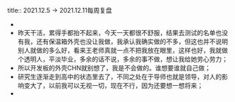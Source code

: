 title:: 2021.12.5 -> 2021.12.11每周复盘

-
- 昨天干活，累得手都抬不起来，今天一天都很不舒服，结果去测试的名单也没有我，还有保温箱外壳也没让我做，我承认我确实做的不多，但这也并不说明别人就做的多么好，看来王老师真就一点不把我放在眼里，这样也好，我就做个透明人，平淡毕业，多余的话不说，多余的事不做，想让我给她劳心劳力；
- 所以开发板的外壳CHN就别想了，我是不会做的。谁想要谁就自己做；
- 研究生逐渐走到高中的状态里去了，不同之处在于导师也就是领导，对人的影响变大了，以前我可以无视一切，现在不行，因为还要想一想将来；
-